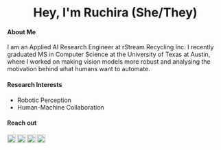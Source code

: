 
<h1 align="center">Hey, I'm Ruchira (She/They)</h1>

#### About Me

I am an Applied AI Research Engineer at rStream Recycling Inc. I recently graduated MS in Computer Science at the University of Texas at Austin, where I worked on making vision models more robust and analysing the motivation behind what humans want to automate.
<p></p>


#### Research Interests
- Robotic Perception
- Human-Machine Collaboration 


<!-- <br> -->

 
 
#### Reach out

<a href="https://twitter.com/ruchira_ray">
  <img align="left" alt="Ruchira's Twitter" width="20px" src="https://cdn.jsdelivr.net/npm/simple-icons@v3/icons/twitter.svg" />
</a>
<a href="https://www.instagram.com/rayruchira/">
  <img align="left" alt="Ruchira's Instagram" width="20px" src="https://cdn.jsdelivr.net/npm/simple-icons@v3/icons/instagram.svg" />
</a>
<a href="https://www.linkedin.com/in/ruchira-ray-ba012069/">
  <img align="left" alt="Ruchira's LinkedIn" width="20px" src="https://cdn.jsdelivr.net/npm/simple-icons@v3/icons/linkedin.svg" />
</a>
<a href="mailto:ruchiraray99@gmail.com">
  <img align="left" alt="Ruchira's Mail" width="20px" src="https://cdn.jsdelivr.net/npm/simple-icons@3.13.0/icons/gmail.svg" />
</a>









